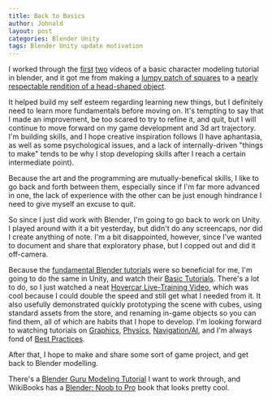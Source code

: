 ```yaml
---
title: Back to Basics
author: Johnald
layout: post
categories: Blender Unity
tags: Blender Unity update motivation
---
```

I worked through the [first](https://www.youtube.com/watch?v=0QT1GNMevfc&t=599s) [two](https://www.youtube.com/watch?v=VswCmVMLiEE&t=7s) videos of a basic character modeling tutorial in blender, and it got me from making a [lumpy patch of squares](https://www.youtube.com/watch?v=ixOWlxha1fg) to a [nearly respectable rendition of a head-shaped object](https://www.youtube.com/watch?v=6UGMWChCSzc&t=1s).

It helped build my self esteem regarding learning new things, but I definitely need to learn more fundamentals before moving on. It's tempting to say that I made an improvement, be too scared to try to refine it, and quit, but I will continue to move forward on my game development and 3d art trajectory. I'm building skills, and I hope creative inspiration follows (I have aphantasia, as well as some psychological issues, and a lack of internally-driven "things to make" tends to be why I stop developing skills after I reach a certain intermediate point).

Because the art and the programming are mutually-benefical skills, I like to go back and forth between them, especially since if I'm far more advanced in one, the lack of experience with the other can be just enough hindrance I need to give myself an excuse to quit.

So since I just did work with Blender, I'm going to go back to work on Unity. I played around with it a bit yesterday, but didn't do any screencaps, nor did I create anything of note. I'm a bit disappointed, however, since I've wanted to document and share that exploratory phase, but I copped out and did it off-camera.

Because the [fundamental Blender tutorials](https://www.youtube.com/playlist?list=PLa1F2ddGya_8V90Kd5eC5PeBjySbXWGK1) were so beneficial for me, I'm going to do the same in Unity, and watch their [Basic Tutorials](https://unity3d.com/learn/tutorials). There's a lot to do, so I just watched a neat [Hovercar Live-Training Video](https://unity3d.com/learn/tutorials/modules/beginner/live-training-archive/hover-car-physics?playlist=17120), which was cool because I could double the speed and still get what I needed from it. It also usefully demonstrated quickly prototyping the scene with cubes, using standard assets from the store, and renaming in-game objects so you can find them, all of which are habits that I hope to develop. I'm looking forward to watching tutorials on [Graphics](https://unity3d.com/learn/tutorials/s/graphics), [Physics](https://unity3d.com/learn/tutorials/s/physics), [Navigation/AI](https://unity3d.com/learn/tutorials/s/navigation), and I'm always fond of [Best Practices](https://unity3d.com/learn/tutorials/s/best-practices).

After that, I hope to make and share some sort of game project, and get back to Blender modelling.

There's a [Blender Guru Modeling Tutorial](https://www.youtube.com/watch?v=yi87Dap_WOc) I want to work through, and WikiBooks has a [Blender: Noob to Pro](https://en.wikibooks.org/wiki/Blender_3D:_Noob_to_Pro) book that looks pretty cool.
